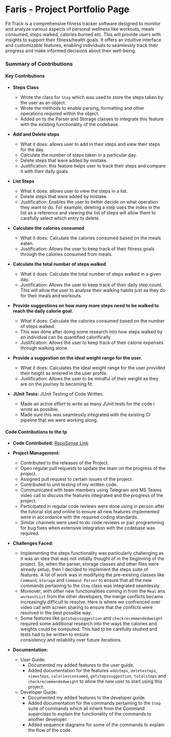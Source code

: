 # Faris - Project Portfolio Page

Fit Track is a comprehensive fitness tracker software designed to monitor and analyze various aspects of personal wellness like workouts, meals consumed, steps walked, calories burned etc. This will provide users with insights to support their fitness/health goals. It offers an intuitive interface and customizable features, enabling individuals to seamlessly track their progress and make informed decisions about their well-being.


### Summary of Contributions

#### Key Contributions


* **Steps Class**
  - Wrote the class for `Step` which was used to store the steps taken by the user as an object.
  - Wrote the methods to enable parsing, formatting and other operations required within the object.
  - Added on to the Parser and Storage classes to integrate this feature with the existing functionality of the codebase.


* **Add and Delete steps**
  - What it does: allows user to add in their steps and view their steps for the day.
  - Calculate the number of steps taken in a particular day.
  - Delete steps that were added by mistake.
  - Justification: this feature helps user to track their steps and compare it with their daily goals.


* **List Steps**
  - What it does: allows user to view the steps in a list.
  - Delete steps that were added by mistake.
  - Justification: Enables the user to better decide on what operation they want to do. For example, deleting a step uses the index in the list as a reference and viewing the list of steps will allow them to carefully select which entry to delete.


* **Calculate the calories consumed**
  - What it does: Calculate the calories consumed based on the meals eaten.
  - Justification: Allows the user to keep track of their fitness goals through the calories consumed from meals.


* **Calculate the total number of steps walked**
  - What it does: Calculate the total number of steps walked in a given day.
  - Justification: Allows the user to keep track of their daily step count. This will allow the user to analyse their walking habits just as they do for their meals and workouts.


* **Provide suggestions on how many more steps need to be walked to reach the daily calorie goal.**
  - What it does: Calculate the calories consumed based on the number of steps walked.
  - This was done after doing some research into how steps walked by an individual can be quantified calorifically
  - Justification: Allows the user to keep track of their calorie expenses through walking alone.


* **Provide a suggestion on the ideal weight range for the user.**
  - What it does: Calculates the ideal weight range for the user provided their height as entered in the user profile.
  - Justification: Allows the user to be mindful of their weight as they are on the journey to becoming fit.


* **JUnit Tests:** JUnit Testing of Code Written.
  - Made an active effort to write as many JUnit tests for the code I wrote as possible.
  - Made sure this was seamlessly integrated with the existing CI pipeline that we were working along.



#### Code Contributions to the tp
* **Code Contributed:** [RepoSense Link](https://nus-cs2113-ay2324s1.github.io/tp-dashboard/?search=farissirraj&breakdown=false&sort=groupTitle%20dsc&sortWithin=title&since=2023-09-22&timeframe=commit&mergegroup=&groupSelect=groupByRepos)


* **Project Management:**
  - Contributed to the releases of the Project.
  - Open regular pull requests to update the team on the progress of the project.
  - Assigned pull request to certain issues of the project.
  - Contributed to unit testing of my written code.
  - Communicated with team members using Telegram and MS Teams video call to discuss the features integrated and the progress of the project.
  - Participated in regular code reviews were done using in person after the tutorial slot and online to ensure all new features implemented were in accordance with the required coding standards.
  - Similar channels were used to do code reviews or pair programming for bug fixes when extensive integration with the codebase was required.

* **Challenges Faced:**
  - Implementing the steps functionality was particularly challenging as it was an idea that was not initially thought of in the beginning of the project. So, when the parser, storage classes and other files were already setup, then I decided         to implement the steps suite of features. A lot of work was in modifying the pre-existing classes like `Command`, `Storage` and `Command Parser` to ensure that all the new commands pertaining to the `Step` class was integrated seamlessly.
  - Moreover, with other new functionalities coming in from the `Meal` ans `workoutList` from the other developers, the merge conflicts became increasingly difficult to resolve. Here is where we confrenced over video call with screen sharing to       ensure that the conflicts were resolved in the best possible way.
  - Some features like `getstepssuggestion` and `checkrecommendedweight` required some additional research into the ways the calories and weights could be computed. This had to be carefully studied and tests had to be written to ensure         
    consistency and reliability over future iterations.

* **Documentation:**
  - User Guide:
    - Documented my added features to the user guide.
    - Added documentation for the features `addsteps`, `deletesteps`, `viewsteps`, `caloriesconsumed`, `getstepssuggestion`, `totalsteps` and `checkrecommendedweight` to allow the new user to start using this project.
  - Developer Guide:
    - Documented my added features to the developer guide.
    - Added documentation for the commands pertaining to the `Step` suite of commands which all inherit from the Command superclass to explain the functionality of the commands to another developer.
    - Added sequence diagrams for some of the commands to explain the flow of the code.

